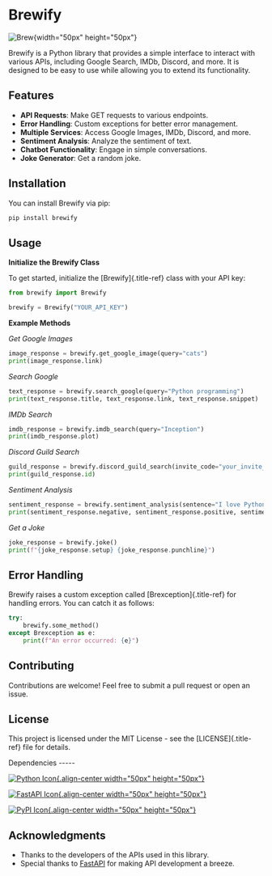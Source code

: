 # Brewify

![Brew](https://images-ext-1.discordapp.net/external/qG41hZHbsmNVc9WSE6aX3oVWi_LP39dQZjxZgdIdFLI/%3Fsize%3D1024/https/cdn.discordapp.com/avatars/1076140187471593492/bfea312390b3b52773f1358457d7261b.png?format=webp&quality=lossless&width=427&height=427){width="50px"
height="50px"}

Brewify is a Python library that provides a simple interface to interact
with various APIs, including Google Search, IMDb, Discord, and more. It
is designed to be easy to use while allowing you to extend its
functionality.

## Features

-   **API Requests**: Make GET requests to various endpoints.
-   **Error Handling**: Custom exceptions for better error management.
-   **Multiple Services**: Access Google Images, IMDb, Discord, and
    more.
-   **Sentiment Analysis**: Analyze the sentiment of text.
-   **Chatbot Functionality**: Engage in simple conversations.
-   **Joke Generator**: Get a random joke.

## Installation

You can install Brewify via pip:

``` bash
pip install brewify
```

## Usage

**Initialize the Brewify Class**

To get started, initialize the [Brewify]{.title-ref} class with your API
key:

``` python
from brewify import Brewify

brewify = Brewify("YOUR_API_KEY")
```

**Example Methods**

*Get Google Images*

``` python
image_response = brewify.get_google_image(query="cats")
print(image_response.link)
```

*Search Google*

``` python
text_response = brewify.search_google(query="Python programming")
print(text_response.title, text_response.link, text_response.snippet)
```

*IMDb Search*

``` python
imdb_response = brewify.imdb_search(query="Inception")
print(imdb_response.plot)
```

*Discord Guild Search*

``` python
guild_response = brewify.discord_guild_search(invite_code="your_invite_code")
print(guild_response.id)
```

*Sentiment Analysis*

``` python
sentiment_response = brewify.sentiment_analysis(sentence="I love Python!")
print(sentiment_response.negative, sentiment_response.positive, sentiment_response.neutral)
```

*Get a Joke*

``` python
joke_response = brewify.joke()
print(f"{joke_response.setup} {joke_response.punchline}")
```

## Error Handling

Brewify raises a custom exception called [Brexception]{.title-ref} for
handling errors. You can catch it as follows:

``` python
try:
    brewify.some_method()
except Brexception as e:
    print(f"An error occurred: {e}")
```

## Contributing

Contributions are welcome! Feel free to submit a pull request or open an
issue.

## License

This project is licensed under the MIT License - see the
[LICENSE]{.title-ref} file for details.

Dependencies \-\-\-\--

[![Python Icon](https://cdn.simpleicons.org/python/cyan){.align-center
width="50px" height="50px"}](_blank)

[![FastAPI Icon](https://cdn.simpleicons.org/fastapi/cyan){.align-center
width="50px" height="50px"}](_blank)

[![PyPI Icon](https://cdn.simpleicons.org/pypi/cyan){.align-center
width="50px" height="50px"}](_blank)

## Acknowledgments

-   Thanks to the developers of the APIs used in this library.
-   Special thanks to [FastAPI](https://fastapi.tiangolo.com/) for
    making API development a breeze.
